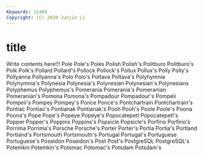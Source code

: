 ```yaml
---
Keywords: 11409
Copyright: (C) 2020 Junjie Li
---
```


# title

Write contents here!!!
Pole 
Pole's
Poles 
Polish 
Polish's 
Politburo 
Politburo's 
Polk 
Polk's 
Pollard 
Pollard's 
Pollock
Pollock's 
Pollux 
Pollux's 
Polly 
Polly's 
Pollyanna 
Pollyanna's 
Polo 
Polo's 
Poltava
Poltava's 
Polyhymnia 
Polyhymnia's 
Polynesia 
Polynesia's 
Polynesian 
Polynesian's 
Polynesians 
Polyphemus 
Polyphemus's
Pomerania 
Pomerania's 
Pomeranian 
Pomeranian's 
Pomona 
Pomona's 
Pompadour 
Pompadour's 
Pompeii 
Pompeii's
Pompey 
Pompey's 
Ponce 
Ponce's 
Pontchartrain 
Pontchartrain's 
Pontiac 
Pontiac's 
Pontianak 
Pontianak's
Pooh 
Pooh's 
Poole 
Poole's 
Poona 
Poona's 
Pope 
Pope's 
Popeye 
Popeye's
Popocatepetl 
Popocatepetl's 
Popper 
Popper's 
Poppins 
Poppins's 
Popsicle 
Popsicle's 
Porfirio 
Porfirio's
Porrima 
Porrima's 
Porsche 
Porsche's 
Porter 
Porter's 
Portia 
Portia's 
Portland 
Portland's
Portsmouth 
Portsmouth's 
Portugal 
Portugal's 
Portuguese 
Portuguese's 
Poseidon 
Poseidon's 
Post 
Post's
PostgreSQL 
PostgreSQL's 
Potemkin 
Potemkin's 
Potomac 
Potomac's 
Potsdam 
Potsdam's 
